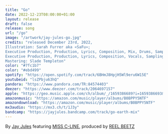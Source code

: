 ```yaml
---
title: "Go"
date: 2022-12-23T08:00:00+01:00
layout: release
draft: false
release: song
url: "/go"
image: "/artwork/jay-jules-go.jpg"
credits: "released December 23rd, 2022,
Illustration: Sarah Furrer aka «SaFu»;
Executive Production, Production, Lyrics, Composition, Mix, Drums, Sampling, Bass, Keys, Percussion: REEL BEETZ;
Executive Production, Production, Lyrics, Composition, Vocals, Sampling, Bass, Keys, Guitars, Percussion: Jay Jules;
Mastering: Slade Templeton"
color: "#7fc1b7"
color: "#ebd499"
spotify: "https://open.spotify.com/track/6BHmJ8HpjH5Wl9eru6W15E"
youtubeid: "lsZPbju63hQ"
pandora: "https://www.pandora.com/TR:84574403"
deezer: "https://www.deezer.com/track/2064697157"
apple: "https://geo.music.apple.com/ch/album/_/1659386689?i=1659386693&mt=1&app=music&ls=1&at=1000lHKX&ct=odesli_http&itscg=30200&itsct=odsl_m"
amazonmusic: "https://amazon.com/music/player/albums/B0BPPY5NTF"
amazondownload: "https://amazon.com/music/player/albums/B0BPPY5NTF"
mx3audio: "https://mx3.ch/t/1J3y"
bandcamp: "https://jayjules.bandcamp.com/track/go-earth-mix"
---
```


By [Jay Jules](https://jayjules.net) featuring [MISS C-LINE](https://instagram.com/missclineofficial), produced by [REEL BEETZ](https://reelbeetz.ch)